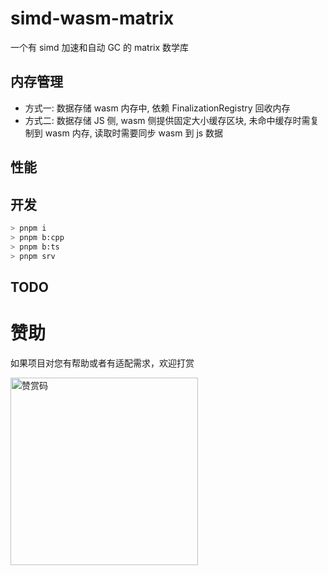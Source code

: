 # simd-wasm-matrix

一个有 simd 加速和自动 GC 的 matrix 数学库

## 内存管理

- 方式一: 数据存储 wasm 内存中, 依赖 FinalizationRegistry 回收内存
- 方式二: 数据存储 JS 侧, wasm 侧提供固定大小缓存区块, 未命中缓存时需复制到 wasm 内存, 读取时需要同步 wasm 到 js 数据

## 性能

## 开发

```sh
> pnpm i
> pnpm b:cpp
> pnpm b:ts
> pnpm srv
```

## TODO

# 赞助

如果项目对您有帮助或者有适配需求，欢迎打赏

<img src="https://upload-images.jianshu.io/upload_images/252050-d3d6bfdb1bb06ddd.png?imageMogr2/auto-orient/strip%7CimageView2/2/w/1240" alt="赞赏码" width="300">
